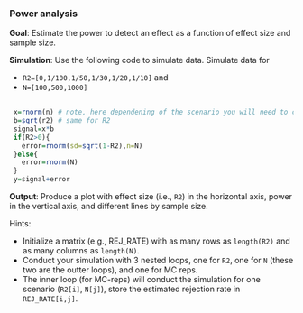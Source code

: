 

### Power analysis

**Goal**: Estimate the power to detect an effect as a function of effect size and sample size.

**Simulation**: Use the following code to simulate data. Simulate data for 

   - `R2=[0,1/100,1/50,1/30,1/20,1/10]` and 
   - `N=[100,500,1000]`

```r
 
 x=rnorm(n) # note, here dependening of the scenario you will need to change n
 b=sqrt(r2) # same for R2
 signal=x*b 
 if(R2>0){
   error=rnorm(sd=sqrt(1-R2),n=N) 
 }else{
   error=rnorm(N)
 }
 y=signal+error

```

**Output**: Produce a plot with effect size (i.e., `R2`) in the horizontal axis, power in the vertical axis, and different lines by sample size.


Hints:
  - Initialize a matrix (e.g., REJ_RATE) with as many rows as `length(R2)` and as many columns as `length(N)`.
  - Conduct your simulation with 3 nested loops, one for `R2`, one for `N` (these two are the outter loops), and one for MC reps.
  - The inner loop (for MC-reps) will conduct the simulation for one scenario (`R2[i]`, `N[j]`), store the estimated rejection rate in `REJ_RATE[i,j]`.
  
  
  
